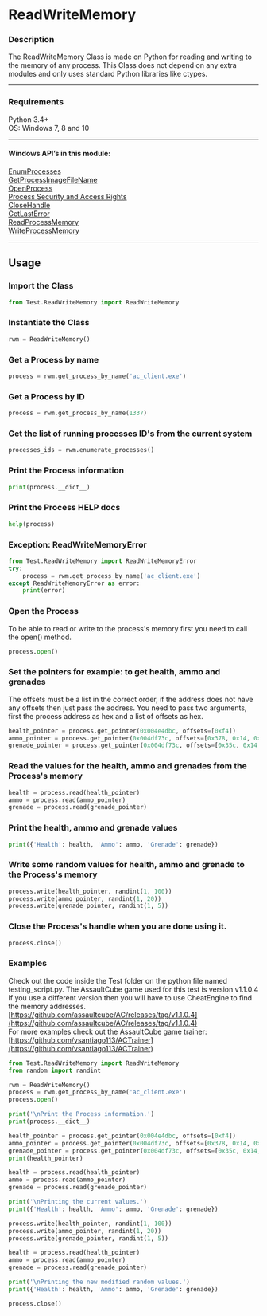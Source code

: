 # ReadWriteMemory

### Description
The ReadWriteMemory Class is made on Python for reading and writing to the memory of any process. This Class does not depend on any extra modules and only uses standard Python libraries like ctypes.

---

### Requirements
Python 3.4+<br />
OS: Windows 7, 8 and 10<br />

---

#### Windows API’s in this module:<br />
[EnumProcesses](https://docs.microsoft.com/en-us/windows/win32/api/psapi/nf-psapi-enumprocesses)<br />
[GetProcessImageFileName](https://docs.microsoft.com/en-us/windows/win32/api/psapi/nf-psapi-getprocessimagefilenamea)<br />
[OpenProcess](https://docs.microsoft.com/en-us/windows/win32/api/processthreadsapi/nf-processthreadsapi-openprocess)<br />
[Process Security and Access Rights](https://docs.microsoft.com/en-us/windows/win32/procthread/process-security-and-access-rights)<br />
[CloseHandle](https://docs.microsoft.com/en-us/windows/win32/api/handleapi/nf-handleapi-closehandle)<br />
[GetLastError](https://docs.microsoft.com/en-us/windows/win32/api/errhandlingapi/nf-errhandlingapi-getlasterror)<br />
[ReadProcessMemory](https://docs.microsoft.com/en-us/windows/win32/api/memoryapi/nf-memoryapi-readprocessmemory)<br />
[WriteProcessMemory](https://docs.microsoft.com/en-us/windows/win32/api/memoryapi/nf-memoryapi-writeprocessmemory)<br />

---

## Usage

### Import the Class
```python
from Test.ReadWriteMemory import ReadWriteMemory
```

### Instantiate the Class
```python
rwm = ReadWriteMemory()
```

### Get a Process by name
```python
process = rwm.get_process_by_name('ac_client.exe')
```

### Get a Process by ID
```python
process = rwm.get_process_by_name(1337)
```

### Get the list of running processes ID's from the current system
```python
processes_ids = rwm.enumerate_processes()
```

### Print the Process information
```python
print(process.__dict__)
```

### Print the Process HELP docs
```python
help(process)
```

### Exception: ReadWriteMemoryError
````python
from Test.ReadWriteMemory import ReadWriteMemoryError
try:
    process = rwm.get_process_by_name('ac_client.exe')
except ReadWriteMemoryError as error:
    print(error)
````

### Open the Process
To be able to read or write to the process's memory first you need to call the open() method.
```python
process.open()
```

### Set the pointers for example: to get health, ammo and grenades
The offsets must be a list in the correct order, if the address does not have any offsets then just pass the address. You need to pass two arguments, first the process address as hex and a list of offsets as hex.
```python
health_pointer = process.get_pointer(0x004e4dbc, offsets=[0xf4])
ammo_pointer = process.get_pointer(0x004df73c, offsets=[0x378, 0x14, 0x0])
grenade_pointer = process.get_pointer(0x004df73c, offsets=[0x35c, 0x14, 0x0])
```

### Read the values for the health, ammo and grenades from the Process's memory
```python
health = process.read(health_pointer)
ammo = process.read(ammo_pointer)
grenade = process.read(grenade_pointer)
```

### Print the health, ammo and grenade values
```python
print({'Health': health, 'Ammo': ammo, 'Grenade': grenade})
```

### Write some random values for health, ammo and grenade to the Process's memory
```python
process.write(health_pointer, randint(1, 100))
process.write(ammo_pointer, randint(1, 20))
process.write(grenade_pointer, randint(1, 5))
```

### Close the Process's handle when you are done using it.
```python
process.close()
```

### Examples
Check out the code inside the Test folder on the python file named testing_script.py.
The AssaultCube game used for this test is version v1.1.0.4 If you use a different version then you will have to use CheatEngine to find the memory addresses.
[https://github.com/assaultcube/AC/releases/tag/v1.1.0.4](https://github.com/assaultcube/AC/releases/tag/v1.1.0.4)<br />
For more examples check out the AssaultCube game trainer:
[https://github.com/vsantiago113/ACTrainer](https://github.com/vsantiago113/ACTrainer)
```python
from Test.ReadWriteMemory import ReadWriteMemory
from random import randint

rwm = ReadWriteMemory()
process = rwm.get_process_by_name('ac_client.exe')
process.open()

print('\nPrint the Process information.')
print(process.__dict__)

health_pointer = process.get_pointer(0x004e4dbc, offsets=[0xf4])
ammo_pointer = process.get_pointer(0x004df73c, offsets=[0x378, 0x14, 0x0])
grenade_pointer = process.get_pointer(0x004df73c, offsets=[0x35c, 0x14, 0x0])
print(health_pointer)

health = process.read(health_pointer)
ammo = process.read(ammo_pointer)
grenade = process.read(grenade_pointer)

print('\nPrinting the current values.')
print({'Health': health, 'Ammo': ammo, 'Grenade': grenade})

process.write(health_pointer, randint(1, 100))
process.write(ammo_pointer, randint(1, 20))
process.write(grenade_pointer, randint(1, 5))

health = process.read(health_pointer)
ammo = process.read(ammo_pointer)
grenade = process.read(grenade_pointer)

print('\nPrinting the new modified random values.')
print({'Health': health, 'Ammo': ammo, 'Grenade': grenade})

process.close()

```
